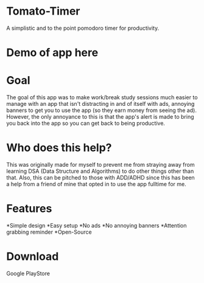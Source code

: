 # Tomato-Timer
A simplistic and to the point pomodoro timer for productivity.

# Demo of app here

# Goal
The goal of this app was to make work/break study sessions
much easier to manage with an app that isn't distracting in 
and of itself with ads, annoying banners to get you to use the app (so they earn money from seeing the ad).
However, the only annoyance to this is that the app's alert is made to bring you back into the app
so you can get back to being productive.

# Who does this help?
This was originally made for myself to prevent me from straying away from learning DSA (Data Structure and Algorithms)
to do other things other than that. Also, this can be pitched to those with ADD/ADHD since this has been a help
from a friend of mine that opted in to use the app fulltime for me.

# Features
*Simple design
*Easy setup
*No ads
*No annoying banners
*Attention grabbing reminder
*Open-Source

# Download
Google PlayStore